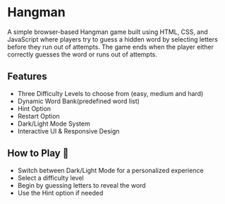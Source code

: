 # Hangman
A simple browser-based Hangman game built using HTML, CSS, and JavaScript where players try to guess a hidden word by selecting letters before they run out of attempts. The game ends when the player either correctly guesses the word or runs out of attempts.

## Features
- Three Difficulty Levels to choose from (easy, medium and hard)
- Dynamic Word Bank(predefined word list)
- Hint Option
- Restart Option
- Dark/Light Mode System
- Interactive UI & Responsive Design

## How to Play 🚀
- Switch between Dark/Light Mode for a personalized experience
- Select a difficulty level
- Begin by guessing letters to reveal the word
- Use the Hint option if needed
